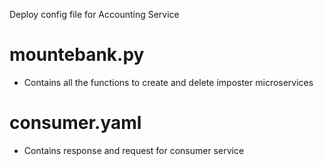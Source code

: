 Deploy config file for Accounting Service

# mountebank.py 

- Contains all the functions to create and delete imposter microservices


# consumer.yaml

- Contains response and request for consumer service

 